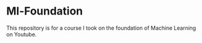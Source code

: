 # Ml-Foundation

This repository is for a course I took on the foundation of Machine Learning on Youtube.
